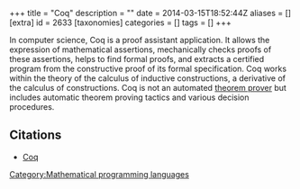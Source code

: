 +++
title = "Coq"
description = ""
date = 2014-03-15T18:52:44Z
aliases = []
[extra]
id = 2633
[taxonomies]
categories = []
tags = []
+++

In computer science, Coq is a proof assistant application. It allows the expression of mathematical assertions, mechanically checks proofs of these assertions, helps to find formal proofs, and extracts a certified program from the constructive proof of its formal specification. Coq works within the theory of the calculus of inductive constructions, a derivative of the calculus of constructions. Coq is not an automated [theorem prover](https://en.wikipedia.org/wiki/Theorem_prover) but includes automatic theorem proving tactics and various decision procedures.

## Citations
* [Coq](https://en.wikipedia.org/wiki/Coq)

[Category:Mathematical programming languages](https://rosettacode.org/wiki/Category:Mathematical_programming_languages)
